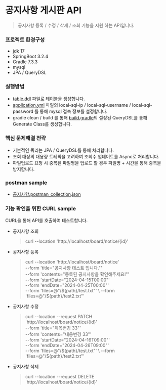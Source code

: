 # 공지사항 게시판 API #
> 공지사항 등록 / 수정 / 삭제 / 조회 기능을 지원 하는 API입니다.

### 프로젝트 환경구성 ###
* jdk 17
* SpringBoot 3.2.4
* Gradle 7.3.3
* mysql
* JPA / QueryDSL

### 실행방법 ###
* [table.ddl](src%2Fmain%2Fresources%2Fsql%2Ftable.ddl) 파일로 테이블을 생성합니다.
* [application.yml](src%2Fmain%2Fresources%2Fapplication.yml) 파일의 local-sql-ip / local-sql-username / local-sql-password 를 통해 mysql 접속 정보를 설정합니다.
* gradle clean / build 를 통해 [build.gradle](build.gradle)의 설정된 QueryDSL를 통해 Generate Class를 생성합니다.

### 핵심 문제해결 전략 ###
* 기본적인 쿼리는 JPA / QueryDSL를 통해 처리합니다.
* 조회 대상의 대용량 트레픽을 고려하여 조회수 업데이트를 Async로 처리합니다.
* 파일업로드 요청 시 중복된 파일명을 업로드 할 경우 파일명 + 시간을 통해 중복을 방지합니다.

### postman sample ###
* [공지사항.postman_collection.json](src%2Fmain%2Fresources%2Fpostman-test%2F%EA%B3%B5%EC%A7%80%EC%82%AC%ED%95%AD.postman_collection.json)

### 기능 확인을 위한 CURL sample ###
CURL을 통해 API를 호출하여 테스트합니다.
* 공지사항 조회
  > curl --location 'http://localhost/board/notice/{id}'

* 공지사항 등록
  >  curl --location 'http://localhost/board/notice' \
  --form 'title="공지사항 테스트 입니다."' \
  --form 'contents="등록된 공지사항을 확인해주세요!"' \
  --form 'startDate="2024-04-15T00:00"' \
  --form 'endDate="2024-04-25T00:00"' \
  --form 'files=@"/${path}/test.txt"' \
  --form 'files=@"/${path}/test2.txt"' 
* 공지사항 수정
  > curl --location --request PATCH 'http://localhost/board/notice/{id}' \
  --form 'title="제목변경 33"' \
  --form 'contents="내용변경 33"' \
  --form 'startDate="2024-04-16T09:00"' \
  --form 'endDate="2024-04-26T09:00"' \
  --form 'files=@"/${path}/test.txt"' \
  --form 'files=@"/${path}/test2.txt"'

* 공지사항 삭제
  > curl --location --request DELETE 'http://localhost/board/notice/{id}'

